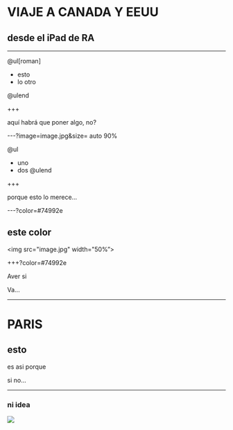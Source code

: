 # VIAJE A CANADA Y EEUU

## desde el iPad de RA

---

@ul[roman]

- esto
- lo otro

@ulend

+++

aquí habrá que poner algo, no?

---?image=image.jpg&size= auto 90%

@ul
- uno
- dos
@ulend

+++

porque esto lo merece...

---?color=#74992e

## este color

<img src="image.jpg" width="50%”>

+++?color=#74992e

Aver si

Va...


---
# PARIS

## esto

es asi porque

si  no...

---

### ni idea


![](https://img.swipeusercontent.com/400/o/xpBhrxBPphPl7pPNQnrHflpznLxkJ6Wksd50tC0DFRxZRC.jpg)
